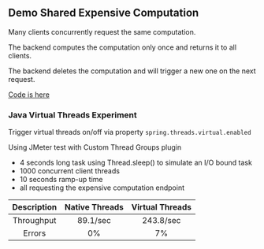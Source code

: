 ## Demo Shared Expensive Computation

Many clients concurrently request the same computation.

The backend computes the computation only once and returns it to all clients.

The backend deletes the computation and will trigger a new one on the next request.

[Code is here](https://github.com/maxiPool/expensive-computation/blob/7906a3d3db9765a9172e73f590c9233968854233/src/main/java/demo/reactor/expensivecomputation/ExpensiveComputationApplication.java#L60)

### Java Virtual Threads Experiment

Trigger virtual threads on/off via property
`spring.threads.virtual.enabled`

Using JMeter test with Custom Thread Groups plugin

- 4 seconds long task using Thread.sleep() to simulate an I/O bound task
- 1000 concurrent client threads
- 10 seconds ramp-up time
- all requesting the expensive computation endpoint

| Description | Native Threads | Virtual Threads |
|:-----------:|:--------------:|:---------------:| 
| Throughput  |    89.1/sec    |    243.8/sec    |
|   Errors    |       0%       |       7%        |
